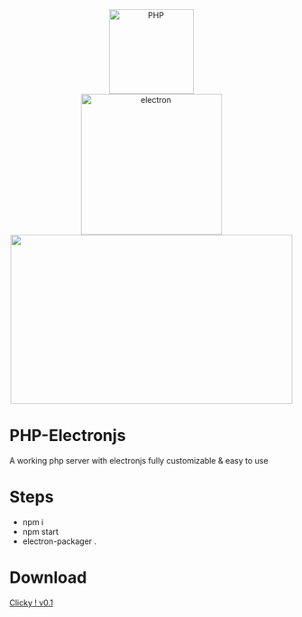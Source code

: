 <div align="center">
    <a href="https://php.net">
        <img
            alt="PHP"
            src="https://www.php.net/images/logos/new-php-logo.svg"
            width="150">
    </a><br>
     <a href="https://electronjs.org">
        <img
            alt="electron"
            src="https://electronjs.org/images/electron-logo.svg"
            width="250">
    </a><br>
     <img src="https://cdn.discordapp.com/attachments/458308642920333322/656561671623671837/bandicam_2019-12-17_23-20-05-025.jpg" height="300" width="500"> 
</div>

# PHP-Electronjs
A working php server with electronjs fully customizable &amp; easy to use

# Steps
- npm i
- npm start
- electron-packager .

# Download
<a href="https://github.com/MEGAMINDMK/PHP-Electronjs/releases/download/v0.1/php_electron.exe">Clicky ! v0.1</a>
